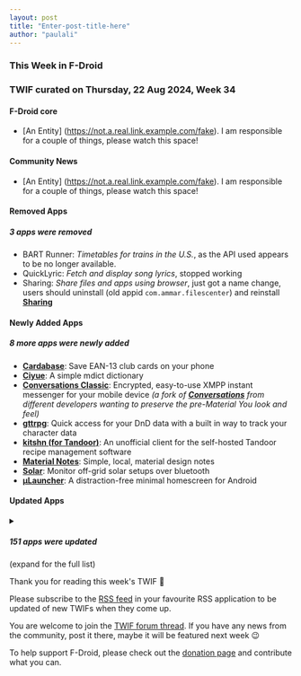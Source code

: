 ```yaml
---
layout: post
title: "Enter-post-title-here"
author: "paulali"
---
```


### This Week in F-Droid

### TWIF curated on Thursday, 22 Aug 2024, Week 34

#### F-Droid core
* [An Entity] (https://not.a.real.link.example.com/fake). I am responsible for a couple of things, please watch this space!

#### Community News
* [An Entity] (https://not.a.real.link.example.com/fake). I am responsible for a couple of things, please watch this space!

#### Removed Apps
##### 3 apps were removed
* BART Runner: _Timetables for trains in the U\.S\._, as the API used appears to be no longer available.
* QuickLyric: _Fetch and display song lyrics_, stopped working
* Sharing: _Share files and apps using browser_, just got a name change, users should uninstall (old appid `com.ammar.filescenter`) and reinstall **[Sharing](https://f-droid.org/packages/com.ammar.sharing)**

#### Newly Added Apps
##### 8 more apps were newly added
* **[Cardabase](https://f-droid.org/packages/com.georgeyt9769.cardabase)**: Save EAN\-13 club cards on your phone
* **[Ciyue](https://f-droid.org/packages/org.eu.mumulhl.ciyue)**: A simple mdict dictionary
* **[Conversations Classic](https://f-droid.org/packages/eu.siacs.conversations.classic)**: Encrypted, easy\-to\-use XMPP instant messenger for your mobile device _(a fork of **[Conversations](https://f-droid.org/packages/eu.siacs.conversations)** from different developers wanting to preserve the pre-Material You look and feel)_
* **[gttrpg](https://f-droid.org/packages/com.feko.generictabletoprpg)**: Quick access for your DnD data with a built in way to track your character data
* **[kitshn \(for Tandoor\)](https://f-droid.org/packages/de.kitshn.android)**: An unofficial client for the self\-hosted Tandoor recipe management software
* **[Material Notes](https://f-droid.org/packages/com.maelchiotti.localmaterialnotes)**: Simple, local, material design notes
* **[Solar](https://f-droid.org/packages/com.codelv.solar)**: Monitor off-grid solar setups over bluetooth
* **[µLauncher](https://f-droid.org/packages/de.jrpie.android.launcher)**: A distraction\-free minimal homescreen for Android

#### Updated Apps
<details markdown=1>
<summary><h5>151 apps were updated</h5> (expand for the full list)</summary>

* **[\[lWS\.QR\] lightweight Web Server QR code](https://f-droid.org/packages/net.basov.lws.qr.fdroid)** was updated to `05.00.00`
* **[Acode editor \- Android code editor](https://f-droid.org/packages/com.foxdebug.acode)** was updated to `1.10.4`
* **[Amethyst](https://f-droid.org/packages/com.vitorpamplona.amethyst)** was updated to `0.89.10`
* **[Anuto TD](https://f-droid.org/packages/ch.logixisland.anuto)** was updated to `0.12`
* **[Apollo](https://f-droid.org/packages/org.nuclearfog.apollo)** was updated to `1.5.13`
* **[Baby Books](https://f-droid.org/packages/com.serwylo.babybook)** was updated to `0.9.2`
* **[Ball2Box](https://f-droid.org/packages/com.simondalvai.ball2box)** was updated to `4.1.2`
* **[Battery Notification](https://f-droid.org/packages/com.ominous.batterynotification)** was updated to `1.4.6`
* **[Better Internet Tiles](https://f-droid.org/packages/be.casperverswijvelt.unifiedinternetqs)** was updated to `3.0.0-fdroid`
* **[Bide et Musique](https://f-droid.org/packages/fr.odrevet.bide_et_musique)** was updated to `4.1.0`
* **[Birday \- Birthday Manager](https://f-droid.org/packages/com.minar.birday)** was updated to `4.5.1`
* **[blichess](https://f-droid.org/packages/com.vovagorodok.blichess)** was updated to `8.0.0+ble1.0.2`
* **[Blood pressure monitor](https://f-droid.org/packages/com.derdilla.bloodPressureApp)** was updated to `1.7.3`
* **[Book's Story](https://f-droid.org/packages/ua.acclorite.book_story)** was updated to `1.1.1`
* **[Break\.Down\.Timer](https://f-droid.org/packages/de.jepfa.bdt)** was updated to `1.2.2`
* **[Brume Wallet](https://f-droid.org/packages/eth.brume.wallet)** was updated to `0.6.524`
* **[Cache Cleaner](https://f-droid.org/packages/com.github.bmx666.appcachecleaner)** was updated to `1.12.3`
* **[Capy Reader](https://f-droid.org/packages/com.capyreader.app)** was updated to `2024.08.1031`
* **[Celestia](https://f-droid.org/packages/space.celestia.mobilecelestia)** was updated to `1.7.5`
* **[Ceno Browser: Share the Web](https://f-droid.org/packages/ie.equalit.ceno)** was updated to `2.2.1`
* **[Chaldea](https://f-droid.org/packages/cc.narumi.chaldea.fdroid)** was updated to `2.5.12`
* **[Chess](https://f-droid.org/packages/jwtc.android.chess)** was updated to `9.5.0`
* **[Conversations](https://f-droid.org/packages/eu.siacs.conversations)** was updated to `2.16.6+free`
* **[Converter NOW: Unit Converter](https://f-droid.org/packages/com.ferrarid.converterpro)** was updated to `4.2.3`
* **[Cuppa \- Tea Timer](https://f-droid.org/packages/com.nathanatos.Cuppa)** was updated to `2.7.7`
* **[Cuscon](https://f-droid.org/packages/com.froxot.cuscon.foss)** was updated to `4.0.3.2`
* **[Dark Mode Live Wallpaper](https://f-droid.org/packages/com.github.cvzi.darkmodewallpaper)** was updated to `1.7.1`
* **[Dart Checker](https://f-droid.org/packages/com.DartChecker)** was updated to `0.7.9`
* **[Dash Wallet](https://f-droid.org/packages/hashengineering.darkcoin.wallet)** was updated to `10.2.0`
* **[Drinkable](https://f-droid.org/packages/com.moimob.drinkable)** was updated to `1.51.1`
* **[DuckDuckGo Privacy Browser](https://f-droid.org/packages/com.duckduckgo.mobile.android)** was updated to `5.210.2`
* **[Easy Notes](https://f-droid.org/packages/com.kin.easynotes)** was updated to `1.3.5`
* **[EinkBro](https://f-droid.org/packages/info.plateaukao.einkbro)** was updated to `11.13.0`
* **[Energize](https://f-droid.org/packages/com.flasskamp.energize)** was updated to `0.9.0`
* **[Ente Auth](https://f-droid.org/packages/io.ente.auth)** was updated to `3.1.2`
* **[Eternity](https://f-droid.org/packages/eu.toldi.infinityforlemmy)** was updated to `0.2.1`
* **[FairEmail](https://f-droid.org/packages/eu.faircode.email)** was updated to `1.2223`
* **[FitBook](https://f-droid.org/packages/com.presley.fit_book)** was updated to `1.0.81`
* **[Flexify](https://f-droid.org/packages/com.presley.flexify)** was updated to `1.1.85`
* **[floccus bookmark sync](https://f-droid.org/packages/org.handmadeideas.floccus)** was updated to `5.2.6`
* **[Flux News](https://f-droid.org/packages/de.circle_dev.flux_news)** was updated to `1.5.5`
* **[Forkgram](https://f-droid.org/packages/org.forkgram.messenger)** was updated to `10.9.8.0`
* **[FOSS Browser](https://f-droid.org/packages/de.baumann.browser)** was updated to `16`
* **[Fridgey](https://f-droid.org/packages/lying.fengfeng.foodrecords)** was updated to `1.8`
* **[Gallery for PhotoPrism](https://f-droid.org/packages/ua.com.radiokot.photoprism)** was updated to `1.29.0`
* **[GraphHopper Maps](https://f-droid.org/packages/com.graphhopper.maps)** was updated to `2.1.0`
* **[GreenStash: Track Your Savings](https://f-droid.org/packages/com.starry.greenstash)** was updated to `3.9.0`
* **[Hammer \[ALPHA\]](https://f-droid.org/packages/com.darkrockstudios.apps.hammer.android)** was updated to `1.7.2`
* **[huggingAssist](https://f-droid.org/packages/org.woheller69.hugassist)** was updated to `2.1`
* **[Immich](https://f-droid.org/packages/app.alextran.immich)** was updated to `1.112.1`
* **[Infomaniak Mail](https://f-droid.org/packages/com.infomaniak.mail)** was updated to `1.4.4`
* **[InnerTune](https://f-droid.org/packages/com.zionhuang.music)** was updated to `0.5.7`
* **[IPCalc Android](https://f-droid.org/packages/fr.jnda.android.ipcalc)** was updated to `2.2`
* **[Jellyfin for Android TV](https://f-droid.org/packages/org.jellyfin.androidtv)** was updated to `0.17.3`
* **[Joplin](https://f-droid.org/packages/net.cozic.joplin)** was updated to `3.1.2`
* **[jtx Board journals\|notes\|tasks](https://f-droid.org/packages/at.techbee.jtx)** was updated to `2.09.01.ose`
* **[Karbon](https://f-droid.org/packages/com.rk.xededitor)** was updated to `2.6.0`
* **[Karma Firewall](https://f-droid.org/packages/net.stargw.fok)** was updated to `66`
* **[KDE Connect](https://f-droid.org/packages/org.kde.kdeconnect_tp)** was updated to `1.32.0`
* **[Kepler\-App](https://f-droid.org/packages/de.keplerchemnitz.kepler_app)** was updated to `2.5.2`
* **[Key Mapper GUI Keyboard](https://f-droid.org/packages/io.github.sds100.keymapper.inputmethod.latin)** was updated to `1.4.5`
* **[Keyoxide](https://f-droid.org/packages/org.keyoxide.keyoxide)** was updated to `2.4.2`
* **[Kitsune](https://f-droid.org/packages/io.github.drumber.kitsune)** was updated to `2.0.1`
* **[Klick'r \- Smart AutoClicker](https://f-droid.org/packages/com.buzbuz.smartautoclicker)** was updated to `3.0.1`
* **[Klock](https://f-droid.org/packages/com.koshai_limited.klock)** was updated to `1.2.0`
* **[Kotatsu](https://f-droid.org/packages/org.koitharu.kotatsu)** was updated to `7.4.3`
* **[LibreTrack](https://f-droid.org/packages/org.proninyaroslav.libretrack)** was updated to `1.5.0`
* **[LMd \- Le Monde diplomatique DE](https://f-droid.org/packages/de.monde_diplomatique.android.app.free)** was updated to `2.2.0`
* **[Lyrion](https://f-droid.org/packages/com.craigd.lmsmaterial.app)** was updated to `0.6.3`
* **[MedTimer](https://f-droid.org/packages/com.futsch1.medtimer)** was updated to `1.9.3`
* **[Mercurygram](https://f-droid.org/packages/it.belloworld.mercurygram)** was updated to `10.14.5.0`
* **[Meshenger](https://f-droid.org/packages/d.d.meshenger)** was updated to `4.3.6`
* **[Migraine Log](https://f-droid.org/packages/org.zerodogg.migraineLog)** was updated to `0.11.3`
* **[Minetest](https://f-droid.org/packages/net.minetest.minetest)** was updated to `5.9.0`
* **[Minute Maze](https://f-droid.org/packages/net.ygingras.minutemaze)** was updated to `0.2.0`
* **[Money Manager Ex](https://f-droid.org/packages/com.money.manager.ex)** was updated to `2024.08.13`
* **[MoneyBuster](https://f-droid.org/packages/net.eneiluj.moneybuster)** was updated to `0.1.20`
* **[MonsterMusic](https://f-droid.org/packages/com.ztftrue.music)** was updated to `0.1.25`
* **[Nekome](https://f-droid.org/packages/com.chesire.nekome)** was updated to `2.2.3`
* **[NeoStumbler](https://f-droid.org/packages/xyz.malkki.neostumbler.fdroid)** was updated to `1.3.1`
* **[neutriNote CE](https://f-droid.org/packages/com.appmindlab.nano)** was updated to `4.5.3c`
* **[Next Player](https://f-droid.org/packages/dev.anilbeesetti.nextplayer)** was updated to `0.12.0`
* **[Nextcloud Dev](https://f-droid.org/packages/com.nextcloud.android.beta)** was updated to `20240819`
* **[NFC Quick Settings](https://f-droid.org/packages/au.id.colby.nfcquicksettings)** was updated to `1.4.3`
* **[Notesnook \- Private notes app](https://f-droid.org/packages/com.streetwriters.notesnook)** was updated to `3.0.14`
* **[NOVA Video Player](https://f-droid.org/packages/org.courville.nova)** was updated to `6.2.93`
* **[Nunti](https://f-droid.org/packages/com.nunti)** was updated to `v2.6.0`
* **[Open Sudoku](https://f-droid.org/packages/org.moire.opensudoku)** was updated to `4.0.6`
* **[openHAB](https://f-droid.org/packages/org.openhab.habdroid)** was updated to `3.16.1`
* **[openHAB Beta](https://f-droid.org/packages/org.openhab.habdroid.beta)** was updated to `3.15.10-beta`
* **[OpenVPN for Android](https://f-droid.org/packages/de.blinkt.openvpn)** was updated to `0.7.53`
* **[Organic Maps: Hike, Bike, Drive Offline](https://f-droid.org/packages/app.organicmaps)** was updated to `2024.08.16-5-FDroid`
* **[OsmAnd~](https://f-droid.org/packages/net.osmand.plus)** was updated to `4.8.6`
* **[Paperize \- A Wallpaper Changer](https://f-droid.org/packages/com.anthonyla.paperize)** was updated to `2.0.0`
* **[Petals](https://f-droid.org/packages/br.com.colman.petals)** was updated to `3.28.0-SNAPSHOT.0`
* **[PixelDroid](https://f-droid.org/packages/org.pixeldroid.app)** was updated to `1.0.beta34`
* **[Podcini\.R \- Podcast instrument](https://f-droid.org/packages/ac.mdiq.podcini.R)** was updated to `6.3.7`
* **[Power Ampache 2](https://f-droid.org/packages/luci.sixsixsix.powerampache2.fdroid)** was updated to `1.00-65-fdroid`
* **[Proton Pass: Password Manager](https://f-droid.org/packages/proton.android.pass.fdroid)** was updated to `1.24.4`
* **[Quicksy](https://f-droid.org/packages/im.quicksy.client)** was updated to `2.16.6+free`
* **[Quillpad](https://f-droid.org/packages/io.github.quillpad)** was updated to `1.4.18`
* **[Quran 16 Line \- Quran Revision Helper](https://f-droid.org/packages/com.wqar.quran_mem_helper)** was updated to `1.2.3`
* **[Remote Video Camera](https://f-droid.org/packages/org.avmedia.remotevideocam)** was updated to `3.3`
* **[Revengate](https://f-droid.org/packages/org.revengate.revengate)** was updated to `0.12.9`
* **[RiMusic](https://f-droid.org/packages/it.fast4x.rimusic)** was updated to `0.6.48`
* **[Robot36 \- SSTV Image Decoder](https://f-droid.org/packages/xdsopl.robot36)** was updated to `2.12`
* **[Rtl\-sdr driver](https://f-droid.org/packages/marto.rtl_tcp_andro)** was updated to `3.151`
* **[Rush](https://f-droid.org/packages/com.shub39.rush)** was updated to `1.9.0`
* **[Safe Space](https://f-droid.org/packages/org.privacymatters.safespace)** was updated to `2.0.5`
* **[Satunes](https://f-droid.org/packages/io.github.antoinepirlot.satunes)** was updated to `2.1.0`
* **[SCEE](https://f-droid.org/packages/de.westnordost.streetcomplete.expert)** was updated to `58.21`
* **[ScreenStream](https://f-droid.org/packages/info.dvkr.screenstream)** was updated to `4.1.10`
* **[SDAI FOSS](https://f-droid.org/packages/com.shifthackz.aisdv1.app.foss)** was updated to `0.6.3`
* **[Seal](https://f-droid.org/packages/com.junkfood.seal)** was updated to `1.13.0-(F-Droid)`
* **[SelfPrivacy](https://f-droid.org/packages/pro.kherel.selfprivacy)** was updated to `0.12.1`
* **[Session F\-Droid](https://f-droid.org/packages/network.loki.messenger.fdroid)** was updated to `1.19.1`
* **[Simple Crypto Widget](https://f-droid.org/packages/com.brentpanther.bitcoinwidget)** was updated to `8.5.7`
* **[SimpleX Chat](https://f-droid.org/packages/chat.simplex.app)** was updated to `6.0.1`
* **[SMASH — Smart Mobile App for Surveyor's Happiness](https://f-droid.org/packages/eu.hydrologis.smash)** was updated to `1.9.4`
* **[SnapSaver](https://f-droid.org/packages/lying.fengfeng.snapsaver)** was updated to `0.2.0`
* **[Snow](https://f-droid.org/packages/org.baitmooth.snow)** was updated to `1.3.8`
* **[SocksTun](https://f-droid.org/packages/hev.sockstun)** was updated to `2.5`
* **[SpamBlocker \(Call & SMS\)](https://f-droid.org/packages/spam.blocker)** was updated to `1.20`
* **[SpMp](https://f-droid.org/packages/com.toasterofbread.spmp)** was updated to `0.4.0`
* **[Spotube](https://f-droid.org/packages/oss.krtirtho.spotube)** was updated to `3.8.0`
* **[SSTV Encoder ](https://f-droid.org/packages/om.sstvencoder)** was updated to `2.11`
* **[Super Retro Mega Wars](https://f-droid.org/packages/com.serwylo.retrowars)** was updated to `0.32.5`
* **[Syncthing](https://f-droid.org/packages/com.nutomic.syncthingandroid)** was updated to `1.27.10`
* **[Syncthing\-Fork](https://f-droid.org/packages/com.github.catfriend1.syncthingandroid)** was updated to `1.27.9.0`
* **[Taler Wallet](https://f-droid.org/packages/net.taler.wallet.fdroid)** was updated to `0.12.1`
* **[taz](https://f-droid.org/packages/de.taz.android.app.free)** was updated to `1.9.2`
* **[Terminal Emulator](https://f-droid.org/packages/com.termoneplus)** was updated to `5.1.0/X`
* **[Threema Libre](https://f-droid.org/packages/ch.threema.app.libre)** was updated to `5.5l`
* **[Thumb\-Key](https://f-droid.org/packages/com.dessalines.thumbkey)** was updated to `3.4.1`
* **[TimeLapseCam](https://f-droid.org/packages/org.woheller69.TimeLapseCam)** was updated to `1.8`
* **[Track Work Time](https://f-droid.org/packages/org.zephyrsoft.trackworktime)** was updated to `1.1.25`
* **[TriPeaks](https://f-droid.org/packages/ogz.tripeaks)** was updated to `1.1.0`
* **[Träwelldroid](https://f-droid.org/packages/de.hbch.traewelling)** was updated to `2.13.1`
* **[Tuta Mail](https://f-droid.org/packages/de.tutao.tutanota)** was updated to `240.240816.0`
* **[Twire](https://f-droid.org/packages/com.perflyst.twire)** was updated to `2.11.0`
* **[Unciv](https://f-droid.org/packages/com.unciv.app)** was updated to `4.12.19`
* **[Valentin's PowerTools \#002 \- Passwords to remember](https://f-droid.org/packages/v4lpt.vpt.pwg)** was updated to `1.0.5`
* **[Valentin's PowerTools \#003 \- Gesture Drawing Pract](https://f-droid.org/packages/v4lpt.vpt.f003.gdp)** was updated to `1.0.5`
* **[Valentin's PowerTools \#005 \- Roll Some Dice ](https://f-droid.org/packages/v4lpt.vpt.f005.rsd)** was updated to `1.0.4`
* **[Valentin's PowerTools \#018 \- Volume Percent Calcul](https://f-droid.org/packages/v4lpt.vpt.i018.vpc)** was updated to `1.0.5`
* **[Valv](https://f-droid.org/packages/se.arctosoft.vault)** was updated to `1.10.0`
* **[Vespucci](https://f-droid.org/packages/de.blau.android)** was updated to `20.1.0.0`
* **[Vinyl Music Player](https://f-droid.org/packages/com.poupa.vinylmusicplayer)** was updated to `1.11.0`
* **[Voyager for Lemmy](https://f-droid.org/packages/app.vger.voyager)** was updated to `2.17.0`
* **[VRChat Android Assistant](https://f-droid.org/packages/cc.sovellus.vrcaa)** was updated to `2.0.0`
* **[WG Tunnel](https://f-droid.org/packages/com.zaneschepke.wireguardautotunnel)** was updated to `3.5.1`

</details>

Thank you for reading this week's TWIF 🙂

Please subscribe to the [RSS feed](https://f-droid.org/news/) in your favourite RSS application to be updated of new TWIFs when they come up.

You are welcome to join the [TWIF forum thread](https://forum.f-droid.org/t/new-twif-submission-thread/23546). If you have any news from the community, post it there, maybe it will be featured next week 😉

To help support F-Droid, please check out the [donation page](https://f-droid.org/donate/) and contribute what you can.
